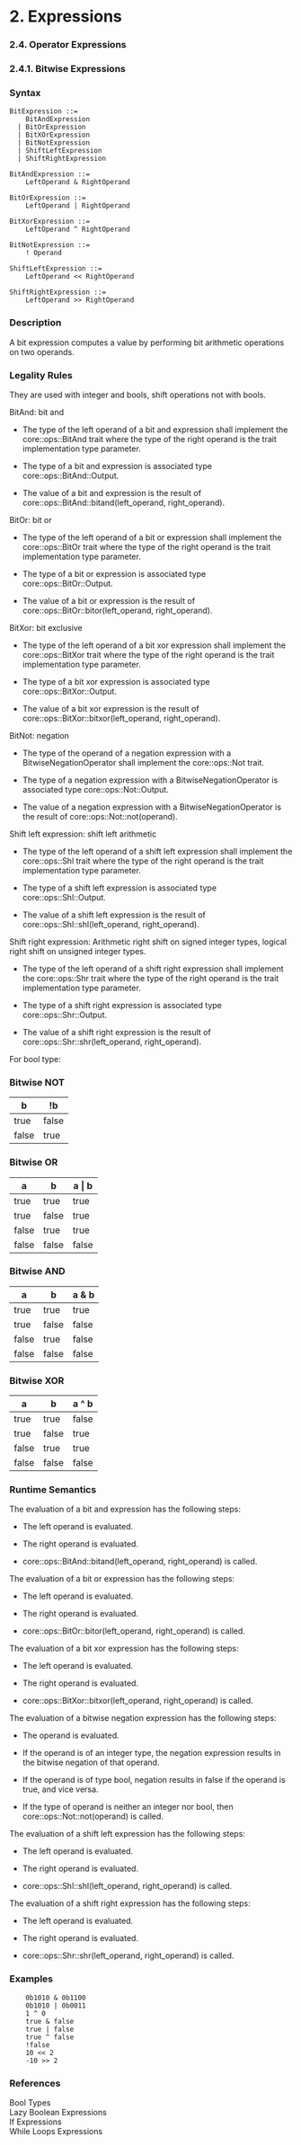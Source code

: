 # 2. Expressions
### 2.4. Operator Expressions
### 2.4.1. Bitwise Expressions <a name="bitwise-expressions"></a>

### Syntax
   <a name="bitwise-expression-syntax"></a>

    BitExpression ::=
        BitAndExpression
      | BitOrExpression
      | BitXOrExpression
      | BitNotExpression
      | ShiftLeftExpression
      | ShiftRightExpression

    BitAndExpression ::=
        LeftOperand & RightOperand

    BitOrExpression ::=
        LeftOperand | RightOperand

    BitXorExpression ::=
        LeftOperand ^ RightOperand

    BitNotExpression ::=
        ! Operand

    ShiftLeftExpression ::=
        LeftOperand << RightOperand

    ShiftRightExpression ::=
        LeftOperand >> RightOperand

### Description
A bit expression computes a value by performing bit arithmetic operations on two operands.

### Legality Rules

They are used with integer and bools, shift operations not with bools.

BitAnd: bit and
- The type of the left operand of a bit and expression shall implement the core::ops::BitAnd trait where the type of the right operand is the trait implementation type parameter.

- The type of a bit and expression is associated type core::ops::BitAnd::Output.

- The value of a bit and expression is the result of core::ops::BitAnd::bitand(left_operand, right_operand).




BitOr: bit or
- The type of the left operand of a bit or expression shall implement the core::ops::BitOr trait where the type of the right operand is the trait implementation type parameter.

- The type of a bit or expression is associated type core::ops::BitOr::Output.

- The value of a bit or expression is the result of core::ops::BitOr::bitor(left_operand, right_operand).



BitXor: bit exclusive

- The type of the left operand of a bit xor expression shall implement the core::ops::BitXor trait where the type of the right operand is the trait implementation type parameter.

- The type of a bit xor expression is associated type core::ops::BitXor::Output.

- The value of a bit xor expression is the result of core::ops::BitXor::bitxor(left_operand, right_operand).



BitNot: negation

- The type of the operand of a negation expression with a BitwiseNegationOperator shall implement the core::ops::Not trait.

- The type of a negation expression with a BitwiseNegationOperator is associated type core::ops::Not::Output.

- The value of a negation expression with a BitwiseNegationOperator is the result of core::ops::Not::not(operand).



Shift left expression: shift left arithmetic

- The type of the left operand of a shift left expression shall implement the core::ops::Shl trait where the type of the right operand is the trait implementation type parameter.

- The type of a shift left expression is associated type core::ops::Shl::Output.

- The value of a shift left expression is the result of core::ops::Shl::shl(left_operand, right_operand).



Shift right expression: Arithmetic right shift on signed integer types, logical right shift on unsigned integer types.

- The type of the left operand of a shift right expression shall implement the core::ops::Shr trait where the type of the right operand is the trait implementation type parameter.

- The type of a shift right expression is associated type core::ops::Shr::Output.

- The value of a shift right expression is the result of core::ops::Shr::shr(left_operand, right_operand).


For bool type:

### Bitwise NOT 

| b     | !b    |
|-------|-------|
| true  | false |
| false | true  |


### Bitwise OR 

| a     | b     | a \| b |
|-------|-------|--------|
| true  | true  | true   |
| true  | false | true   |
| false | true  | true   |
| false | false | false  |


### Bitwise AND 

| a     | b     | a & b  |
|-------|-------|--------|
| true  | true  | true   |
| true  | false | false  |
| false | true  | false  |
| false | false | false  |

### Bitwise XOR

| a     | b     | a ^ b  |
|-------|-------|--------|
| true  | true  | false  |
| true  | false | true   |
| false | true  | true   |
| false | false | false  |

### Runtime Semantics

The evaluation of a bit and expression has the following steps:

- The left operand is evaluated.

- The right operand is evaluated.

- core::ops::BitAnd::bitand(left_operand, right_operand) is called.



The evaluation of a bit or expression has the following steps:

- The left operand is evaluated.

- The right operand is evaluated.

- core::ops::BitOr::bitor(left_operand, right_operand) is called.



The evaluation of a bit xor expression has the following steps:

- The left operand is evaluated.

- The right operand is evaluated.

- core::ops::BitXor::bitxor(left_operand, right_operand) is called.



The evaluation of a bitwise negation expression has the following steps:

- The operand is evaluated.

- If the operand is of an integer type, the negation expression results in the bitwise negation of that operand.

- If the operand is of type bool, negation results in false if the operand is true, and vice versa.

- If the type of operand is neither an integer nor bool, then core::ops::Not::not(operand) is called.



The evaluation of a shift left expression has the following steps:

- The left operand is evaluated.

- The right operand is evaluated.

- core::ops::Shl::shl(left_operand, right_operand) is called.



The evaluation of a shift right expression has the following steps:

- The left operand is evaluated.

- The right operand is evaluated.

- core::ops::Shr::shr(left_operand, right_operand) is called.


### Examples
```
    0b1010 & 0b1100
    0b1010 | 0b0011
    1 ^ 0
    true & false
    true | false
    true ^ false
    !false
    10 << 2
    -10 >> 2
```
### References
Bool Types \
Lazy Boolean Expressions \
If Expressions \
While Loops Expressions 